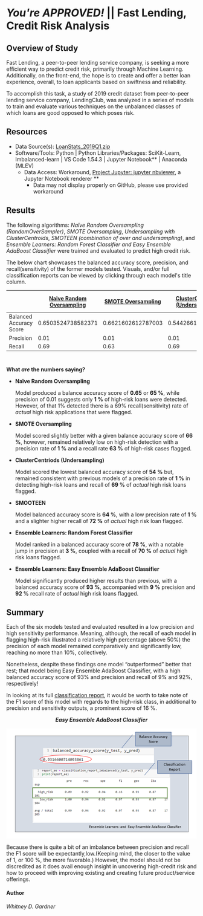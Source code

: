 # _You're APPROVED!_ || Fast Lending, Credit Risk Analysis

## Overview of Study

Fast Lending, a peer-to-peer lending service company, is seeking a more efficient way to predict credit risk, primarily through Machine Learning. Additionally, on the front-end, the hope is to create and offer a better loan experience, overall, to loan applicants based on swiftness and reliability. 

To accomplish this task, a study of 2019 credit dataset from peer-to-peer lending service company, LendingClub, was analyzed in a series of models to train and evaluate various techniques on the unbalanced classes of which loans are good opposed to which poses risk. 


## Resources 

* Data Source(s): [LoanStats_2019Q1.zip](https://app.box.com/s/69jvd0bg84y78fj6vw338ktbd5mqouiw) 
* Software/Tools: Python | Python Libraries/Packages: SciKit-Learn, Imbalanced-learn | VS Code 1.54.3 | Jupyter Notebook** | Anaconda (MLEV)
  *  Data Access: Workaround, [Project Jupyter: jupyter nbviewer](https://nbviewer.jupyter.org/), a Jupyter Notebook renderer **
     *    Data may not display properly on GitHub, please use provided workaround


## Results
The following algorithms: *Naïve Random Oversampling (RandomOverSampler)*, _SMOTE Oversampling_,  _Undersampling with ClusterCentroids_, _SMOTEEN (combination of over and undersampling)_, and _Ensemble Learners:  Random Forest Classifier and  Easy Ensemble AdaBoost Classifier_ were trained and evaluated to predict high credit risk. 

The below chart showcases the balanced accuracy score, precision, and recall(sensitivity) of the former models tested. Visuals, and/or full classification reports can be viewed by clicking through each model's title column.


| |[Naive Random Oversampling](images/naive_random_sampling.png) | [SMOTE Oversampling](images/smote_oversampling.png) |  [ClusterCentroids (Undersampling)](images/clustercentriod_undersampling.png) | [SMOTEEN](images/smoteen_over_undersampling.png) |[Random Forest Classifier (Ensemble Learners)](images/ensemble_random_forest_classifier.png) |[Easy Ensemble AdaBoost Classifier  (Ensemble Learners)](images/ensemble_easy_ensemble_adaboost_classifier.png)
| --------------- | --------------- | ------------ |-------------|--------|----------|------------|
|Balanced Accuracy Score | 0.6503524738582371| 0.6621602612787003 | 0.5442661782548694 | 0.644711676499736| 0.7885466545953005 | 0.9316600714093861|
| Precision| 0.01 |  0.01 | 0.01      | 0.01| 0.03       | 0.09|
| Recall| 0.69 | 0.63      | 0.69      | 0.72      | 0.70      | 0.92| 

#
**What _are_ the numbers saying?**

* **Naïve Random Oversampling** 

    Model produced a balance accuracy score of **0.65** or **65 %**, while precision of 0.01 suggests only **1 %** of high-risk loans were detected.  However, of that 1% detected there is a 69% recall(sensitivity) rate of _actual_ high risk applications that were flagged. 

*	**SMOTE Oversampling**

    Model scored slightly better with a given balance accuracy score of **66 %**, however, remained relatively low on high-risk detection with a precision rate of **1 %** and a recall rate **63 %** of high-risk cases flagged. 

*	**ClusterCentriods (Undersampling)**

    Model scored the lowest balanced accuracy score of **54 %** but, remained consistent with previous models of a precision rate of **1 %** in detecting high-risk loans and recall of **69 %** of _actual_ high risk loans flagged. 

*	**SMOOTEEN**

    Model balanced accuracy score is **64 %**, with a low precision rate of **1 %** and a slighter higher recall of **72 %** of _actual_ high risk loan flagged.

*	**Ensemble Learners: Random Forest Classifier**

    Model ranked in a balanced accuracy score of **78 %**, with a notable jump in precision at **3 %**, coupled with a recall of **70 %** of _actual_ high risk loans flagged. 

* **Ensemble Learners: Easy Ensemble AdaBoost Classifier**

  Model significantly produced higher results than previous, with a balanced accuracy score of **93 %**, accompanied with **9 %** precision and **92 %** recall rate of _actual_ high risk loans flagged. 

## Summary

Each of the six models tested and evaluated resulted in a low precision and high sensitivity performance. Meaning, although, the recall of each model in flagging high-risk illustrated a relatively high percentage (above 50%) the precision of each model remained comparatively and significantly low, reaching no more than 10%, collectively. 

Nonetheless, despite these findings one model “outperformed” better that rest; that model being Easy Ensemble AdaBoost Classifier, with a high balanced accuracy score of 93% and precision and recall of 9% and 92%, respectively!

In looking at its full [classification report](images/ensemble_easy_ensemble_adaboost_classifier.png), it would be worth to take note of the F1 score of this model with regards to the high-risk class, in additional to precision and sensitivity outputs, a prominent score of 16 %. 

<p align="center"> <b><i>Easy Ensemble AdaBoost Classifier</b></i> 
 </p>
<p align="center">
 <img align="center" src="images/ee_adaboost_classifier.png">
 </p>

Because there is quite a bit of an imbalance between precision and recall the F1 score will be expectantly,low.(Keeping mind, the closer to the value of 1, or 100 %, the more favorable.) However, the model should not be discredited as it does avail enough insight in uncovering high-credit risk and how to proceed with improving existing and creating future product/service offerings.    

#### Author 

_Whitney D. Gardner_




        


